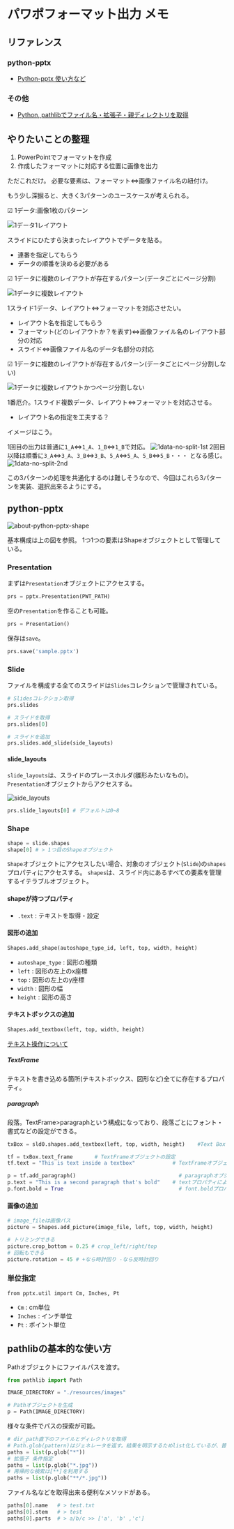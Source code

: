 # パワポフォーマット出力 メモ

## リファレンス

### python-pptx
* [Python-pptx 使い方など](https://www.shibutan-bloomers.com/python-libraly-pptx-5/1188/)

### その他
* [Python, pathlibでファイル名・拡張子・親ディレクトリを取得](https://note.nkmk.me/python-pathlib-name-target-parent/)

## やりたいことの整理

1. PowerPointでフォーマットを作成
2. 作成したフォーマットに対応する位置に画像を出力

ただこれだけ。
必要な要素は、フォーマット⇔画像ファイル名の紐付け。

もう少し深掘ると、大きく3パターンのユースケースが考えられる。

☑ 1データ:画像1枚のパターン

![1データ1レイアウト](images/1data-1image.png)

スライドにひたすら決まったレイアウトでデータを貼る。

* 連番を指定してもらう
* データの順番を決める必要がある

☑ 1データに複数のレイアウトが存在するパターン(データごとにページ分割)

![1データに複数レイアウト](images/1data-some-layouts.png)

1スライド1データ、レイアウト⇔フォーマットを対応させたい。

* レイアウト名を指定してもらう
* フォーマット(どのレイアウトか？を表す)⇔画像ファイル名のレイアウト部分の対応
* スライド⇔画像ファイル名のデータ名部分の対応

☑ 1データに複数のレイアウトが存在するパターン(データごとにページ分割しない)

![1データに複数レイアウトかつページ分割しない](images/1data-nonsplit.png)

1番厄介。1スライド複数データ、レイアウト⇔フォーマットを対応させる。

* レイアウト名の指定を工夫する？

イメージはこう。

1回目の出力は普通に`1_A`⇔`1_A`、`1_B`⇔`1_B`で対応。
![1data-no-split-1st](images/1data-no-split-1st.png)
2回目以降は順番に`3_A`⇔`3_A`、`3_B`⇔`3_B`、`5_A`⇔`5_A`、`5_B`⇔`5_B`・・・
となる感じ。
![1data-no-split-2nd](images/1data-no-split-2nd.png)

この3パターンの処理を共通化するのは難しそうなので、今回はこれら3パターンを実装、選択出来るようにする。

## python-pptx

![about-python-pptx-shape](https://www.shibutan-bloomers.com/wp-content/uploads/2021/10/634b5ac5a6b977e5b32c1c9b8ad3c941.png)

基本構成は上の図を参照。
1つ1つの要素はShapeオブジェクトとして管理している。

### Presentation

まずは`Presentation`オブジェクトにアクセスする。

```python
prs = pptx.Presentation(PWT_PATH)
```

空の`Presentation`を作ることも可能。

```python
prs = Presentation()
```

保存は`save`。

```python
prs.save('sample.pptx')
```

### Slide

ファイルを構成する全てのスライドは`Slides`コレクションで管理されている。

```python
# Slidesコレクション取得
prs.slides

# スライドを取得
prs.slides[0]

# スライドを追加
prs.slides.add_slide(side_layouts)
```

#### slide_layouts

`slide_layouts`は、スライドのプレースホルダ(雛形みたいなもの)。
`Presentation`オブジェクトからアクセスする。

![side_layouts](https://www.shibutan-bloomers.com/wp-content/uploads/2020/12/8c1ee537ad885f2763fc43980ffeac44.png)

```python
prs.slide_layouts[0] # デフォルトは0~8
```

### Shape

```python
shape = slide.shapes
shape[0] # > 1つ目のShapeオブジェクト
```

`Shape`オブジェクトにアクセスしたい場合、対象のオブジェクト(`Slide`)の`shapes`プロパティにアクセスする。
`shapes`は、スライド内にあるすべての要素を管理するイテラブルオブジェクト。

#### shapeが持つプロパティ

* `.text` : テキストを取得・設定

#### 図形の追加

```python
Shapes.add_shape(autoshape_type_id, left, top, width, height)
```

* `autoshape_type` : 図形の種類
* `left` : 図形の左上のx座標
* `top` : 図形の左上のy座標
* `width` : 図形の幅
* `height` : 図形の高さ

#### テキストボックスの追加

```python
Shapes.add_textbox(left, top, width, height)
```

[テキスト操作について](https://www.shibutan-bloomers.com/python-libraly-pptx-2/1024/)

##### TextFrame

テキストを書き込める箇所(テキストボックス、図形など)全てに存在するプロパティ。

##### paragraph

段落。TextFrame>paragraphという構成になっており、段落ごとにフォント・書式などの設定ができる。

```python
txBox = sld0.shapes.add_textbox(left, top, width, height)    #Text Box Shapeオブジェクトの追加

tf = txBox.text_frame		# TextFrameオブジェクトの設定
tf.text = "This is text inside a textbox"            # TextFrameオブジェクトにはデフォルトで1つ段落を持つ

p = tf.add_paragraph()		                           # paragraphオブジェクトの追加作成(2段落目)
p.text = "This is a second paragraph that's bold"    # textプロパティによる文字列の設定
p.font.bold = True		                               # font.boldプロパティによる太文字設定
```

#### 画像の追加

```python
# image_fileは画像パス
picture = Shapes.add_picture(image_file, left, top, width, height)

# トリミングできる
picture.crop_bottom = 0.25 # crop_left/right/top
# 回転もできる
picture.rotation = 45 # +なら時計回り -なら反時計回り
```

### 単位指定

```
from pptx.util import Cm, Inches, Pt
```
* `Cm` : cm単位
* `Inches` : インチ単位
* `Pt` : ポイント単位

## pathlibの基本的な使い方

Pathオブジェクトにファイルパスを渡す。

```python
from pathlib import Path

IMAGE_DIRECTORY = "./resources/images"

# Pathオブジェクトを生成
p = Path(IMAGE_DIRECTORY)
```

様々な条件でパスの探索が可能。

```python
# dir_path直下のファイルとディレクトリを取得
# Path.glob(pattern)はジェネレータを返す。結果を明示するためlist化しているが、普段は不要。
paths = list(p.glob("*"))
# 拡張子 条件指定
paths = list(p.glob("*.jpg"))
# 再帰的な検索は[**]を利用する
paths = list(p.glob("**/*.jpg"))
```

ファイル名などを取得出来る便利なメソッドがある。

```python
paths[0].name   # > test.txt
paths[0].stem   # > test
paths[0].parts  # > a/b/c >> ['a', 'b' ,'c']
```